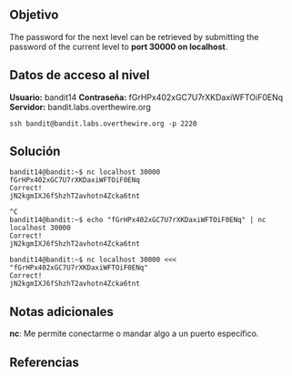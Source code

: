 ## Objetivo
The password for the next level can be retrieved by submitting the password of the current level to **port 30000 on localhost**.
## Datos de acceso al nivel
**Usuario:** bandit14
**Contraseña:** fGrHPx402xGC7U7rXKDaxiWFTOiF0ENq
**Servidor:** bandit.labs.overthewire.org
```
ssh bandit@bandit.labs.overthewire.org -p 2220
```
## Solución
```
bandit14@bandit:~$ nc localhost 30000
fGrHPx402xGC7U7rXKDaxiWFTOiF0ENq
Correct!
jN2kgmIXJ6fShzhT2avhotn4Zcka6tnt

^C
bandit14@bandit:~$ echo "fGrHPx402xGC7U7rXKDaxiWFTOiF0ENq" | nc localhost 30000
Correct!
jN2kgmIXJ6fShzhT2avhotn4Zcka6tnt

bandit14@bandit:~$ nc localhost 30000 <<< "fGrHPx402xGC7U7rXKDaxiWFTOiF0ENq"
Correct!
jN2kgmIXJ6fShzhT2avhotn4Zcka6tnt

```
## Notas adicionales
**nc**: Me permite conectarme o mandar algo a un puerto especifico.
## Referencias